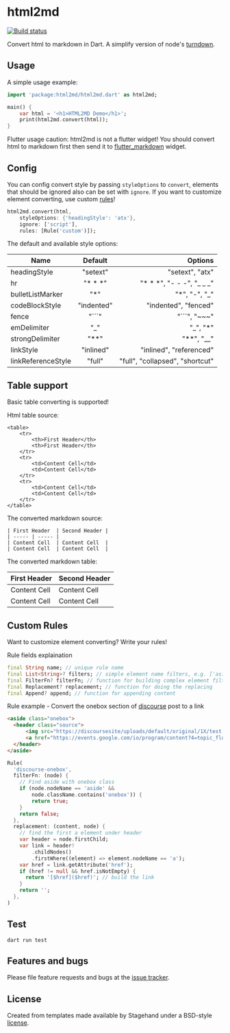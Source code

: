 # html2md

[![Build status](https://travis-ci.org/jarontai/html2md.svg)](https://travis-ci.org/jarontai/html2md)

Convert html to markdown in Dart. A simplify version of node's [turndown](https://github.com/domchristie/turndown).

## Usage

A simple usage example:

~~~dart
import 'package:html2md/html2md.dart' as html2md;

main() {
    var html = '<h1>HTML2MD Demo</h1>';
    print(html2md.convert(html));
}
~~~

Flutter usage caution: html2md is not a flutter widget! You should convert html to markdown first then send it to [flutter_markdown](https://pub.dev/packages/flutter_markdown) widget.

## Config

You can config convert style by passing `styleOptions` to `convert`, elements that should be ignored also can be set with `ignore`. If you want to customize element converting, use custom [rules](#custom-rules)!

~~~dart
html2md.convert(html,
    styleOptions: {'headingStyle': 'atx'},
    ignore: ['script'],
    rules: [Rule('custom')]);
~~~

The default and available style options:

| Name        | Default           | Options  |
| ------------- |:-------------:| -----:|
| headingStyle      | "setext" | "setext", "atx" |
| hr      | "* * *" | "* * *", "- - -", "_ _ _" |
| bulletListMarker      | "*" | "*", "-", "_" |
| codeBlockStyle      | "indented" | "indented", "fenced" |
| fence      | "\`\`\`" | "\`\`\`", "~~~" |
| emDelimiter      | "_" | "_", "*" |
| strongDelimiter      | "**" | "**", "__" |
| linkStyle      | "inlined" | "inlined", "referenced" |
| linkReferenceStyle      | "full" | "full", "collapsed", "shortcut" |

## Table support

Basic table converting is supported! 

Html table source:

    <table>
        <tr>
            <th>First Header</th>
            <th>First Header</th> 
        </tr>
        <tr>
            <td>Content Cell</td>
            <td>Content Cell</td>
        </tr>
        <tr>
            <td>Content Cell</td>
            <td>Content Cell</td>
        </tr>
    </table>

The converted markdown source:

    | First Header  | Second Header |
    | ----- | ----- |
    | Content Cell  | Content Cell  |
    | Content Cell  | Content Cell  |

The converted markdown table:

| First Header  | Second Header |
| ----- | ----- |
| Content Cell  | Content Cell  |
| Content Cell  | Content Cell  |

## Custom Rules

Want to customize element converting? Write your rules!

Rule fields explaination

~~~dart
final String name; // unique rule name
final List<String>? filters; // simple element name filters, e.g. ['aside']
final FilterFn? filterFn; // function for building complex element filter logic
final Replacement? replacement; // function for doing the replacing
final Append? append; // function for appending content
~~~

Rule example - Convert the onebox section of [discourse](https://www.discourse.org/) post to a link

~~~html
<aside class="onebox">
  <header class="source">
      <img src="https://discoursesite/uploads/default/original/1X/test.png" class="site-icon" width="32" height="32">
      <a href="https://events.google.com/io/program/content?4=topic_flutter&amp;lng=zh-CN" target="_blank" rel="noopener">Google I/O 2021</a>
  </header>
</aside>
~~~

~~~dart
Rule(
  'discourse-onebox',
  filterFn: (node) {
    // Find aside with onebox class
    if (node.nodeName == 'aside' &&
        node.className.contains('onebox')) {
        return true;
    }
    return false;
  },
  replacement: (content, node) {
    // find the first a element under header
    var header = node.firstChild;
    var link = header!
        .childNodes()
        .firstWhere((element) => element.nodeName == 'a');
    var href = link.getAttribute('href');
    if (href != null && href.isNotEmpty) {
      return '[$href]($href)'; // build the link
    }
    return '';
  },
)
~~~

## Test

    dart run test

## Features and bugs

Please file feature requests and bugs at the [issue tracker][tracker].

[tracker]: https://github.com/jarontai/html2md/issues

## License
Created from templates made available by Stagehand under a BSD-style
[license](https://github.com/jarontai/html2md/blob/master/LICENSE).